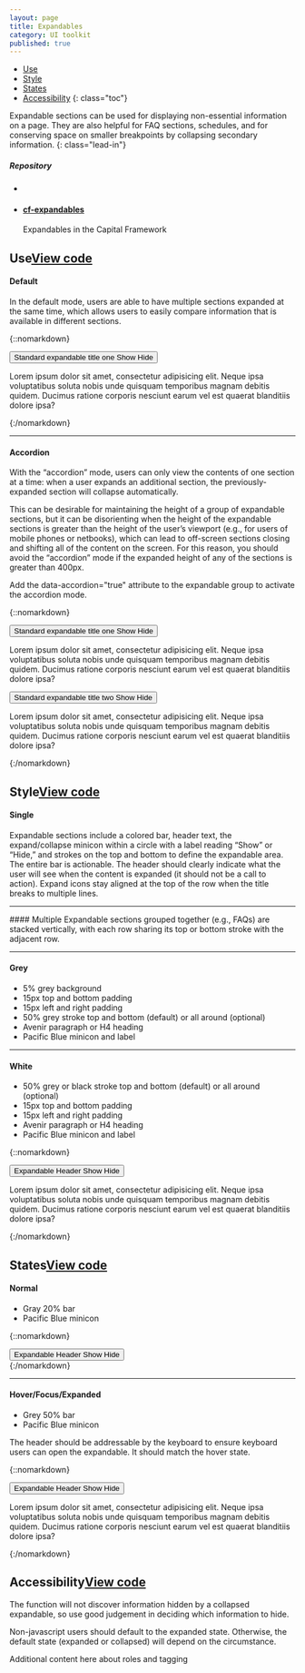 ```yaml
---
layout: page
title: Expandables
category: UI toolkit
published: true
---
```




- [Use](#use)
- [Style](#style)
- [States](#states)
- [Accessibility](#accessibility) 
{: class="toc"}

<div class="content-50 content-first">

Expandable sections can be used for displaying non-essential information on a page. They are also helpful for FAQ sections, schedules, and for conserving space on smaller breakpoints by collapsing secondary information. 
{: class="lead-in"}

</div>

<div class="content-50 content-last">
  <h5 class="repo-list-header">Repository</h5>
  <ul class="repo-list">
    <li>
      <span class="cf-icon cf-icon-github"></span>
    </li>
    <li>
      <a href="https://github.com/cfpb/cf-expandables"><h4>cf-expandables</h4></a>
      <p>Expandables in the Capital Framework</p>
    </li>
  </ul>
</div> 

<h2 id="use">Use<span class="cf-code-link"><a href="https://cfpb.github.io/cf-expandables/docs/">View code <span class="cf-icon cf-icon-external-link"></span></a></span></h2>

<div class="content-33 content-first">

#### Default
In the default mode, users are able to have multiple sections expanded at the same time, which allows users to easily compare information that is available in different sections.

</div>

<div class="content-67 content-last">

{::nomarkdown}  
<div class="expandable expandable__padded">
    <button class="expandable_header expandable_target">
        <span class="expandable_header-left expandable_label">
            Standard expandable title one
        </span>
        <span class="expandable_header-right expandable_link">
            <span class="expandable_cue-open">
                Show
                <span class="cf-icon cf-icon-plus-round"></span>
            </span>
            <span class="expandable_cue-close">
                Hide
                <span class="cf-icon cf-icon-minus-round"></span>
            </span>
        </span>
    </button>
    <div class="expandable_content">
        <p>
            Lorem ipsum dolor sit amet, consectetur adipisicing
            elit. Neque ipsa voluptatibus soluta nobis unde quisquam
            temporibus magnam debitis quidem. Ducimus ratione
            corporis nesciunt earum vel est quaerat blanditiis
            dolore ipsa?
        </p>
    </div>
</div>
{:/nomarkdown}

</div>



---

<div class="content-33 content-first">

#### Accordion

With the “accordion” mode, users can only view the contents of one section at a time: when a user expands an additional section, the previously-expanded section will collapse automatically. 

This can be desirable for maintaining the height of a group of expandable sections, but it can be disorienting when the height of the expandable sections is greater than the height of the user’s viewport (e.g., for users of mobile phones or netbooks), which can lead to off-screen sections closing and shifting all of the content on the screen. For this reason, you should avoid the “accordion” mode if the expanded height of any of the sections is greater than 400px.  

Add the data-accordion="true" attribute to the expandable group to activate the accordion mode.
 
</div>

<div class="content-67 content-last">

{::nomarkdown}  
<div class="expandable expandable__padded">
    <button class="expandable_header expandable_target">
        <span class="expandable_header-left expandable_label">
            Standard expandable title one
        </span>
        <span class="expandable_header-right expandable_link">
            <span class="expandable_cue-open">
                Show
                <span class="cf-icon cf-icon-plus-round"></span>
            </span>
            <span class="expandable_cue-close">
                Hide
                <span class="cf-icon cf-icon-minus-round"></span>
            </span>
        </span>
    </button>
    <div class="expandable_content">
        <p>
            Lorem ipsum dolor sit amet, consectetur adipisicing
            elit. Neque ipsa voluptatibus soluta nobis unde quisquam
            temporibus magnam debitis quidem. Ducimus ratione
            corporis nesciunt earum vel est quaerat blanditiis
            dolore ipsa?
        </p>
    </div>
</div>

<div class="expandable expandable__padded">
    <button class="expandable_header expandable_target">
        <span class="expandable_header-left expandable_label">
            Standard expandable title two
        </span>
        <span class="expandable_header-right expandable_link">
            <span class="expandable_cue-open">
                Show
                <span class="cf-icon cf-icon-plus-round"></span>
            </span>
            <span class="expandable_cue-close">
                Hide
                <span class="cf-icon cf-icon-minus-round"></span>
            </span>
        </span>
    </button>
    <div class="expandable_content">
        <p>
            Lorem ipsum dolor sit amet, consectetur adipisicing
            elit. Neque ipsa voluptatibus soluta nobis unde quisquam
            temporibus magnam debitis quidem. Ducimus ratione
            corporis nesciunt earum vel est quaerat blanditiis
            dolore ipsa?
        </p>
    </div>
</div>
{:/nomarkdown}

</div>



<h2 id="style">Style<span class="cf-code-link"><a href="https://cfpb.github.io/cf-expandables/docs/">View code <span class="cf-icon cf-icon-external-link"></span></a></span></h2>

<div class="content-33 content-first">

#### Single
Expandable sections include a colored bar, header text, the expand/collapse minicon within a circle with a label reading “Show” or “Hide,” and strokes on the top and bottom to define the expandable area. 
The entire bar is actionable. The header should clearly indicate what the user will see when the content is expanded (it should not be a call to action). Expand icons stay aligned at the top of the row when the title breaks to multiple lines.

</div>

---

<div class="content-33 content-first">
#### Multiple
Expandable sections grouped together (e.g., FAQs) are stacked vertically, with each row sharing its top or bottom stroke with the adjacent row.
</div>

---

<div class="content-33 content-first">

#### Grey 
* 5% grey background
* 15px top and bottom padding 
* 15px left and right padding
* 50% grey stroke top and bottom (default) or all around (optional)
* Avenir paragraph or H4 heading
* Pacific Blue minicon and label

</div>

---

<div class="content-33 content-first">

#### White
* 50% grey or black stroke top and bottom (default) or all around (optional)
* 15px top and bottom padding 
* 15px left and right padding
* Avenir paragraph or H4 heading
* Pacific Blue minicon and label

</div>


<div class="content-67 content-last">

{::nomarkdown}  
<div class="expandable expandable__padded">
    <button class="expandable_header expandable_target">
        <span class="expandable_header-left expandable_label">
            Expandable Header
        </span>
        <span class="expandable_header-right expandable_link">
            <span class="expandable_cue-open">
                Show
                <span class="cf-icon cf-icon-plus-round"></span>
            </span>
            <span class="expandable_cue-close">
                Hide
                <span class="cf-icon cf-icon-minus-round"></span>
            </span>
        </span>
    </button>
    <div class="expandable_content">
        <p>
            Lorem ipsum dolor sit amet, consectetur adipisicing
            elit. Neque ipsa voluptatibus soluta nobis unde quisquam
            temporibus magnam debitis quidem. Ducimus ratione
            corporis nesciunt earum vel est quaerat blanditiis
            dolore ipsa?
        </p>
    </div>
</div>
{:/nomarkdown}

</div>


<h2 id="states">States<span class="cf-code-link"><a href="https://cfpb.github.io/cf-expandables/docs/">View code <span class="cf-icon cf-icon-external-link"></span></a></span></h2>

<div class="content-33 content-first">

#### Normal
* Gray 20% bar 
* Pacific Blue minicon

</div>

<div class="content-67 content-last">

{::nomarkdown}  
<div class="expandable expandable__padded">
    <button class="expandable_header expandable_target">
        <span class="expandable_header-left expandable_label">
            Expandable Header
        </span>
        <span class="expandable_header-right expandable_link">
            <span class="expandable_cue-open">
                Show
                <span class="cf-icon cf-icon-plus-round"></span>
            </span>
            <span class="expandable_cue-close">
                Hide
                <span class="cf-icon cf-icon-minus-round"></span>
            </span>
        </span>
    </button>
    <div class="expandable_content" style="display: none;">
        <p>
            Lorem ipsum dolor sit amet, consectetur adipisicing
            elit. Neque ipsa voluptatibus soluta nobis unde quisquam
            temporibus magnam debitis quidem. Ducimus ratione
            corporis nesciunt earum vel est quaerat blanditiis
            dolore ipsa?
        </p>
    </div>
</div>
{:/nomarkdown}

</div>

---

<div class="content-33 content-first">

#### Hover/Focus/Expanded

* Grey 50% bar
* Pacific Blue minicon

The header should be addressable by the keyboard to ensure keyboard users can open the expandable. It should match the hover state.

</div>

<div class="content-67 content-last">

{::nomarkdown}  
<div class="expandable expandable__padded expandable__expanded">
    <button class="expandable_header expandable_target">
        <span class="expandable_header-left expandable_label">
            Expandable Header
        </span>
        <span class="expandable_header-right expandable_link">
            <span class="expandable_cue-open">
                Show
                <span class="cf-icon cf-icon-plus-round"></span>
            </span>
            <span class="expandable_cue-close">
                Hide
                <span class="cf-icon cf-icon-minus-round"></span>
            </span>
        </span>
    </button>
    <div class="expandable_content">
        <p>
            Lorem ipsum dolor sit amet, consectetur adipisicing
            elit. Neque ipsa voluptatibus soluta nobis unde quisquam
            temporibus magnam debitis quidem. Ducimus ratione
            corporis nesciunt earum vel est quaerat blanditiis
            dolore ipsa?
        </p>
    </div>
</div>
{:/nomarkdown}

</div>


<h2 id="accessibility">Accessibility<span class="cf-code-link"><a href="https://cfpb.github.io/cf-expandables/docs/">View code <span class="cf-icon cf-icon-external-link"></span></a></span></h2>

The <find> function will not discover information hidden by a collapsed expandable, so use good judgement in deciding which information to hide.

Non-javascript users should default to the expanded state. Otherwise, the default state (expanded or collapsed) will depend on the circumstance.

Additional content here about roles and tagging
